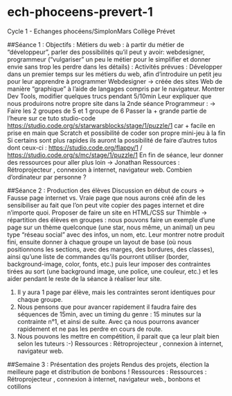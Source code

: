 # ech-phoceens-prevert-1
Cycle 1 - Echanges phocéens/SimplonMars Collège Prévet

##Séance 1 : 
Objectifs :
Métiers du web : à partir du métier de “développeur”, parler des possibilités qu’il peut y avoir: webdesigner, programmeur (“vulgariser” un peu le métier pour le simplifier et donner envie sans trop les perdre dans les détails) :
Activités prévues :
Développer dans un premier temps sur les métiers du web, afin d’introduire un petit jeu pour leur apprendre à programmer 
Webdesigner → créée des sites Web de manière “graphique” à l’aide de langages compris par le navigateur. 
Montrer Dev Tools, modifier quelques trucs pendant 5/10min
Leur expliquer que nous produirons notre propre site dans la 2nde séance
Programmeur : → Faire les 2 groupes de 5 et 1 groupe de 6
Passer la + grande partie de l’heure sur ce tuto studio-code https://studio.code.org/s/starwarsblocks/stage/1/puzzle/1 car + facile en prise en main que Scratch et possibilité de coder son propre mini-jeu à la fin
Si certains sont plus rapides ils auront la possibilité de faire d’autres tutos dont ceux-ci : https://studio.code.org/flappy/1  / https://studio.code.org/s/mc/stage/1/puzzle/1
En fin de séance, leur donner des ressources pour aller plus loin → Jonathan
Ressources : Rétroprojecteur , connexion à internet, navigateur web.
Combien d’ordinateur par personne ?

##Séance 2 : Production des élèves
Discussion en début de cours → Fausse page internet vs. Vraie page que nous aurons créé afin de les sensibiliser au fait que l’on peut vite copier des pages internet et dire n’importe quoi.
Proposer de faire un site en HTML/CSS sur Thimble → répartition des élèves en groupes : nous pouvons faire un exemple d’une page sur un thème quelconque (une star, nous même, un animal) un peu type “réseau social” avec des infos, un nom, etc. Leur montrer notre produit fini, ensuite donner à chaque groupe un layout de base (où nous positionnons les sections, avec des marges, des bordures, des classes), ainsi qu’une liste de commandes qu’ils pourront utiliser (border, background-image, color, fonts, etc.) puis leur imposer des contraintes tirées au sort (une background image, une police, une couleur, etc.) et les aider pendant le reste de la séance à réaliser leur site. 
1. Il y aura 1 page par élève, mais les contraintes seront identiques pour chaque groupe.
2. Nous pensons que pour avancer rapidement il faudra faire des séquences de 15min, avec un timing du genre : 15 minutes sur la contrainte n°1, et ainsi de suite. Avec ça nous pourrons avancer rapidement et ne pas les perdre en cours de route.
3. Nous pouvons les mettre en compétition, il parait que ça leur plait bien selon les tuteurs :-)
Ressources : Rétroprojecteur , connexion à internet, navigateur web.

##Semaine 3 : Présentation des projets
Rendus des projets,  élection la meilleure page et distribution de bonbons !
Ressources : Ressources : Rétroprojecteur , connexion à internet, navigateur web., bonbons et cotillons
